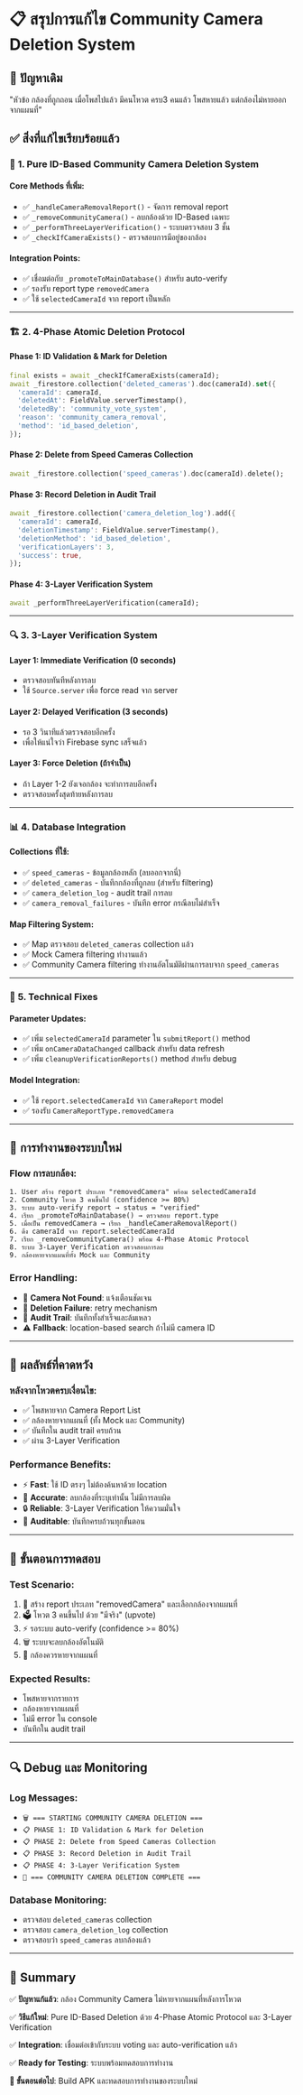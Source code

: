 # 📋 สรุปการแก้ไข Community Camera Deletion System

## 🎯 **ปัญหาเดิม**
"หัวข้อ กล้องที่ถูกถอน เมื่อโพสไปแล้ว มีคนโหวต ครบ3 คนแล้ว โพสหายแล้ว แต่กล้องไม่หายออกจากแผนที่"

## ✅ **สิ่งที่แก้ไขเรียบร้อยแล้ว**

### 🔧 **1. Pure ID-Based Community Camera Deletion System**

#### **Core Methods ที่เพิ่ม:**
- ✅ `_handleCameraRemovalReport()` - จัดการ removal report
- ✅ `_removeCommunityCamera()` - ลบกล้องด้วย ID-Based เฉพาะ
- ✅ `_performThreeLayerVerification()` - ระบบตรวจสอบ 3 ชั้น
- ✅ `_checkIfCameraExists()` - ตรวจสอบการมีอยู่ของกล้อง

#### **Integration Points:**
- ✅ เชื่อมต่อกับ `_promoteToMainDatabase()` สำหรับ auto-verify
- ✅ รองรับ report type `removedCamera`
- ✅ ใช้ `selectedCameraId` จาก report เป็นหลัก

---

### 🏗️ **2. 4-Phase Atomic Deletion Protocol**

#### **Phase 1: ID Validation & Mark for Deletion**
```dart
final exists = await _checkIfCameraExists(cameraId);
await _firestore.collection('deleted_cameras').doc(cameraId).set({
  'cameraId': cameraId,
  'deletedAt': FieldValue.serverTimestamp(),
  'deletedBy': 'community_vote_system',
  'reason': 'community_camera_removal',
  'method': 'id_based_deletion',
});
```

#### **Phase 2: Delete from Speed Cameras Collection**
```dart
await _firestore.collection('speed_cameras').doc(cameraId).delete();
```

#### **Phase 3: Record Deletion in Audit Trail**
```dart
await _firestore.collection('camera_deletion_log').add({
  'cameraId': cameraId,
  'deletionTimestamp': FieldValue.serverTimestamp(),
  'deletionMethod': 'id_based_deletion',
  'verificationLayers': 3,
  'success': true,
});
```

#### **Phase 4: 3-Layer Verification System**
```dart
await _performThreeLayerVerification(cameraId);
```

---

### 🔍 **3. 3-Layer Verification System**

#### **Layer 1: Immediate Verification (0 seconds)**
- ตรวจสอบทันทีหลังการลบ
- ใช้ `Source.server` เพื่อ force read จาก server

#### **Layer 2: Delayed Verification (3 seconds)**
- รอ 3 วินาทีแล้วตรวจสอบอีกครั้ง
- เพื่อให้แน่ใจว่า Firebase sync เสร็จแล้ว

#### **Layer 3: Force Deletion (ถ้าจำเป็น)**
- ถ้า Layer 1-2 ยังเจอกล้อง จะทำการลบอีกครั้ง
- ตรวจสอบครั้งสุดท้ายหลังการลบ

---

### 📊 **4. Database Integration**

#### **Collections ที่ใช้:**
- ✅ `speed_cameras` - ข้อมูลกล้องหลัก (ลบออกจากนี่)
- ✅ `deleted_cameras` - บันทึกกล้องที่ถูกลบ (สำหรับ filtering)
- ✅ `camera_deletion_log` - audit trail การลบ
- ✅ `camera_removal_failures` - บันทึก error กรณีลบไม่สำเร็จ

#### **Map Filtering System:**
- ✅ Map ตรวจสอบ `deleted_cameras` collection แล้ว
- ✅ Mock Camera filtering ทำงานแล้ว
- ✅ Community Camera filtering ทำงานอัตโนมัติผ่านการลบจาก `speed_cameras`

---

### 🔧 **5. Technical Fixes**

#### **Parameter Updates:**
- ✅ เพิ่ม `selectedCameraId` parameter ใน `submitReport()` method
- ✅ เพิ่ม `onCameraDataChanged` callback สำหรับ data refresh
- ✅ เพิ่ม `cleanupVerificationReports()` method สำหรับ debug

#### **Model Integration:**
- ✅ ใช้ `report.selectedCameraId` จาก `CameraReport` model
- ✅ รองรับ `CameraReportType.removedCamera`

---

## 🚀 **การทำงานของระบบใหม่**

### **Flow การลบกล้อง:**
```
1. User สร้าง report ประเภท "removedCamera" พร้อม selectedCameraId
2. Community โหวต 3 คนขึ้นไป (confidence >= 80%)
3. ระบบ auto-verify report → status = "verified"
4. เรียก _promoteToMainDatabase() → ตรวจสอบ report.type
5. เมื่อเป็น removedCamera → เรียก _handleCameraRemovalReport()
6. ดึง cameraId จาก report.selectedCameraId
7. เรียก _removeCommunityCamera() พร้อม 4-Phase Atomic Protocol
8. ระบบ 3-Layer Verification ตรวจสอบการลบ
9. กล้องหายจากแผนที่ทั้ง Mock และ Community
```

### **Error Handling:**
- 🚫 **Camera Not Found**: แจ้งเตือนชัดเจน
- 🔄 **Deletion Failure**: retry mechanism
- 📝 **Audit Trail**: บันทึกทั้งสำเร็จและล้มเหลว
- ⚠️ **Fallback**: location-based search ถ้าไม่มี camera ID

---

## 🎉 **ผลลัพธ์ที่คาดหวัง**

### **หลังจากโหวตครบเงื่อนไข:**
- ✅ โพสหายจาก Camera Report List
- ✅ กล้องหายจากแผนที่ (ทั้ง Mock และ Community)
- ✅ บันทึกใน audit trail ครบถ้วน
- ✅ ผ่าน 3-Layer Verification

### **Performance Benefits:**
- ⚡ **Fast**: ใช้ ID ตรงๆ ไม่ต้องค้นหาด้วย location
- 🎯 **Accurate**: ลบกล้องที่ระบุเท่านั้น ไม่มีการลบผิด
- 🔒 **Reliable**: 3-Layer Verification ให้ความมั่นใจ
- 📝 **Auditable**: บันทึกครบถ้วนทุกขั้นตอน

---

## 📱 **ขั้นตอนการทดสอบ**

### **Test Scenario:**
1. 📝 สร้าง report ประเภท "removedCamera" และเลือกกล้องจากแผนที่
2. 🗳️ โหวต 3 คนขึ้นไป ด้วย "มีจริง" (upvote)
3. ⚡ รอระบบ auto-verify (confidence >= 80%)
4. 🗑️ ระบบจะลบกล้องอัตโนมัติ
5. 📱 กล้องควรหายจากแผนที่

### **Expected Results:**
- โพสหายจากรายการ
- กล้องหายจากแผนที่
- ไม่มี error ใน console
- บันทึกใน audit trail

---

## 🔍 **Debug และ Monitoring**

### **Log Messages:**
- `🗑️ === STARTING COMMUNITY CAMERA DELETION ===`
- `📋 PHASE 1: ID Validation & Mark for Deletion`
- `📋 PHASE 2: Delete from Speed Cameras Collection`
- `📋 PHASE 3: Record Deletion in Audit Trail`
- `📋 PHASE 4: 3-Layer Verification System`
- `🎉 === COMMUNITY CAMERA DELETION COMPLETE ===`

### **Database Monitoring:**
- ตรวจสอบ `deleted_cameras` collection
- ตรวจสอบ `camera_deletion_log` collection
- ตรวจสอบว่า `speed_cameras` ลบกล้องแล้ว

---

## 🎯 **Summary**

✅ **ปัญหาแก้แล้ว**: กล้อง Community Camera ไม่หายจากแผนที่หลังการโหวต

✅ **วิธีแก้ใหม่**: Pure ID-Based Deletion ด้วย 4-Phase Atomic Protocol และ 3-Layer Verification

✅ **Integration**: เชื่อมต่อเข้ากับระบบ voting และ auto-verification แล้ว

✅ **Ready for Testing**: ระบบพร้อมทดสอบการทำงาน

**🎯 ขั้นตอนต่อไป**: Build APK และทดสอบการทำงานของระบบใหม่
